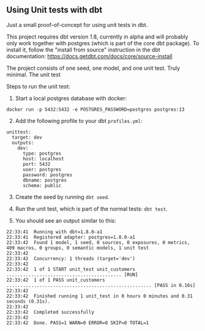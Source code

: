 ## Using Unit tests with dbt

Just a small proof-of-concept for using unit tests in dbt.

This project requires dbt version 1.8, currently in alpha and will probably only work together with postgres (which is part of the core dbt package). To install it, follow the "install from source" instruction in the dbt documentation: https://docs.getdbt.com/docs/core/source-install

The project consists of one seed, one model, and one unit test. Truly minimal. The unit test 

Steps to run the unit test:

1. Start a local postgres database with docker:

```
docker run -p 5432:5432 -e POSTGRES_PASSWORD=postgres postgres:13
```

2. Add the following profile to your dbt `profiles.yml`:

```
unittest:
  target: dev
  outputs:
    dev:
      type: postgres
      host: localhost
      port: 5432
      user: postgres
      password: postgres
      dbname: postgres
      schema: public
```

3. Create the seed by running `dbt seed`.

4. Run the unit test, which is part of the normal tests: `dbt test`.

5. You should see an output similar to this:

```
22:33:41  Running with dbt=1.8.0-a1
22:33:41  Registered adapter: postgres=1.8.0-a1
22:33:42  Found 1 model, 1 seed, 0 sources, 0 exposures, 0 metrics, 409 macros, 0 groups, 0 semantic models, 1 unit test
22:33:42  
22:33:42  Concurrency: 1 threads (target='dev')
22:33:42  
22:33:42  1 of 1 START unit_test unit_customers .......................................... [RUN]
22:33:42  1 of 1 PASS unit_customers ..................................................... [PASS in 0.16s]
22:33:42  
22:33:42  Finished running 1 unit_test in 0 hours 0 minutes and 0.31 seconds (0.31s).
22:33:42  
22:33:42  Completed successfully
22:33:42  
22:33:42  Done. PASS=1 WARN=0 ERROR=0 SKIP=0 TOTAL=1
```